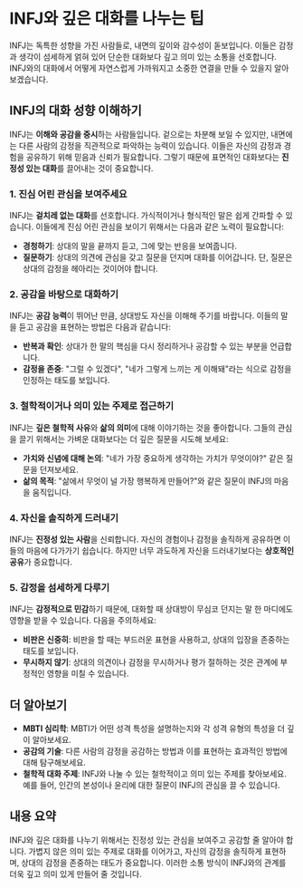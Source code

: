 # INFJ와 깊은 대화를 나누는 팁

INFJ는 독특한 성향을 가진 사람들로, 내면의 깊이와 감수성이 돋보입니다. 이들은 감정과 생각이 섬세하게 얽혀 있어 단순한 대화보다 깊고 의미 있는 소통을 선호합니다. INFJ와의 대화에서 어떻게 자연스럽게 가까워지고 소중한 연결을 만들 수 있을지 알아보겠습니다.

## INFJ의 대화 성향 이해하기

INFJ는 **이해와 공감을 중시**하는 사람들입니다. 겉으로는 차분해 보일 수 있지만, 내면에는 다른 사람의 감정을 직관적으로 파악하는 능력이 있습니다. 이들은 자신의 감정과 경험을 공유하기 위해 믿음과 신뢰가 필요합니다. 그렇기 때문에 표면적인 대화보다는 **진정성 있는 대화**를 끌어내는 것이 중요합니다.

### 1. 진심 어린 관심을 보여주세요
INFJ는 **겉치레 없는 대화**를 선호합니다. 가식적이거나 형식적인 말은 쉽게 간파할 수 있습니다. 이들에게 진심 어린 관심을 보이기 위해서는 다음과 같은 노력이 필요합니다:
- **경청하기**: 상대의 말을 끝까지 듣고, 그에 맞는 반응을 보여줍니다.
- **질문하기**: 상대의 의견에 관심을 갖고 질문을 던지며 대화를 이어갑니다. 단, 질문은 상대의 감정을 헤아리는 것이어야 합니다.

### 2. 공감을 바탕으로 대화하기
INFJ는 **공감 능력**이 뛰어난 만큼, 상대방도 자신을 이해해 주기를 바랍니다. 이들의 말을 듣고 공감을 표현하는 방법은 다음과 같습니다:
- **반복과 확인**: 상대가 한 말의 핵심을 다시 정리하거나 공감할 수 있는 부분을 언급합니다.
- **감정을 존중**: "그럴 수 있겠다", "네가 그렇게 느끼는 게 이해돼"라는 식으로 감정을 인정하는 태도를 보입니다.

### 3. 철학적이거나 의미 있는 주제로 접근하기
INFJ는 **깊은 철학적 사유**와 **삶의 의미**에 대해 이야기하는 것을 좋아합니다. 그들의 관심을 끌기 위해서는 가벼운 대화보다는 더 깊은 질문을 시도해 보세요:
- **가치와 신념에 대해 논의**: "네가 가장 중요하게 생각하는 가치가 무엇이야?" 같은 질문을 던져보세요.
- **삶의 목적**: "삶에서 무엇이 널 가장 행복하게 만들어?"와 같은 질문이 INFJ의 마음을 움직입니다.

### 4. 자신을 솔직하게 드러내기
INFJ는 **진정성 있는 사람**을 신뢰합니다. 자신의 경험이나 감정을 솔직하게 공유하면 이들의 마음에 다가가기 쉽습니다. 하지만 너무 과도하게 자신을 드러내기보다는 **상호적인 공유**가 중요합니다.

### 5. 감정을 섬세하게 다루기
INFJ는 **감정적으로 민감**하기 때문에, 대화할 때 상대방이 무심코 던지는 말 한 마디에도 영향을 받을 수 있습니다. 다음을 주의하세요:
- **비판은 신중히**: 비판을 할 때는 부드러운 표현을 사용하고, 상대의 입장을 존중하는 태도를 보입니다.
- **무시하지 않기**: 상대의 의견이나 감정을 무시하거나 평가 절하하는 것은 관계에 부정적인 영향을 미칠 수 있습니다.

## 더 알아보기
- **MBTI 심리학**: MBTI가 어떤 성격 특성을 설명하는지와 각 성격 유형의 특성을 더 깊이 알아보세요.
- **공감의 기술**: 다른 사람의 감정을 공감하는 방법과 이를 표현하는 효과적인 방법에 대해 탐구해보세요.
- **철학적 대화 주제**: INFJ와 나눌 수 있는 철학적이고 의미 있는 주제를 찾아보세요. 예를 들어, 인간의 본성이나 윤리에 대한 질문이 INFJ의 관심을 끌 수 있습니다.

## 내용 요약
INFJ와 깊은 대화를 나누기 위해서는 진정성 있는 관심을 보여주고 공감할 줄 알아야 합니다. 가볍지 않은 의미 있는 주제로 대화를 이어가고, 자신의 감정을 솔직하게 표현하며, 상대의 감정을 존중하는 태도가 중요합니다. 이러한 소통 방식이 INFJ와의 관계를 더욱 깊고 의미 있게 만들어 줄 것입니다.